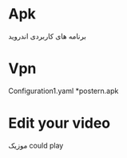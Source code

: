 # Apk
برنامه های کاربردی اندروید

# Vpn
Configuration1.yaml
*postern.apk


# Edit your video
موزیک could play


